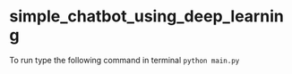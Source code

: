 # simple_chatbot_using_deep_learning
To run type the following command in terminal `python main.py`
